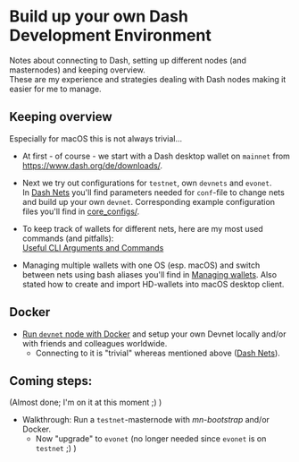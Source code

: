 # Build up your own Dash Development Environment

Notes about connecting to Dash, setting up different nodes (and masternodes) and keeping overview.  
These are my experience and strategies dealing with Dash nodes making it easier for me to manage.


## Keeping overview
Especially for macOS this is not always trivial...

- At first - of course - we start with a Dash desktop wallet on `mainnet` from https://www.dash.org/de/downloads/.

- Next we try out configurations for `testnet`, own `devnets` and `evonet`.  
	In [Dash Nets](net_configs.md) you'll find parameters	 needed for `conf`-file to change nets and build up your own `devnet`.
	Corresponding example configuration files you'll find in [core_configs/](core_configs/).
	
- To keep track of wallets for different nets, here are my most used commands (and pitfalls):  
	[Useful CLI Arguments and Commands](args_n_commands.md)
	
- Managing multiple wallets with one OS (esp. macOS) and switch between nets using bash aliases you'll find in 
	[Managing wallets](managing_wallets.md).
	Also stated how to create and import HD-wallets into macOS desktop client.

## Docker 
- [Run `devnet` node with Docker](run_devnet_docker_node.md) and setup your own Devnet locally and/or with friends and colleagues worldwide. 
	- Connecting to it is "trivial" whereas mentioned above ([Dash Nets](net_configs.md)).
	
## Coming steps: 

(Almost done; I'm on it at this moment ;) )

- Walkthrough: Run a `testnet`-masternode with *mn-bootstrap* and/or Docker.
	- Now "upgrade" to `evonet` (no longer needed since `evonet` is on `testnet` ;) )

